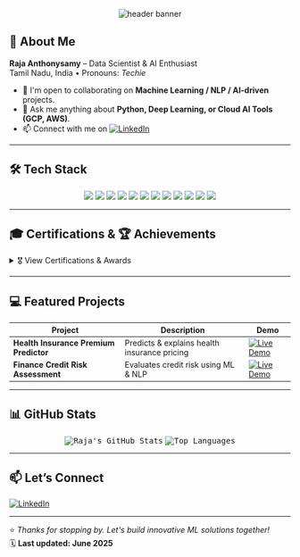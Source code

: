 <!-- HEADER: Animated Introduction -->
<p align="center">
  <img src="https://capsule-render.vercel.app/api?type=waving&color=gradient&height=200&section=header&text=Hi,%20I'm%20Raja%20Anthonysamy!&fontSize=40" alt="header banner"/>
</p>

## 👋 About Me
**Raja Anthonysamy** – Data Scientist & AI Enthusiast  
Tamil Nadu, India • Pronouns: *Techie*  
- 👯 I'm open to collaborating on **Machine Learning / NLP / AI-driven** projects.  
- 💬 Ask me anything about **Python, Deep Learning, or Cloud AI Tools (GCP, AWS)**.  
- 📫 Connect with me on [![LinkedIn](https://img.shields.io/badge/LinkedIn-0077B5?style=for-the-badge&logo=linkedin&logoColor=white)](https://www.linkedin.com/in/raja-anthonysamy-654841171/)

---

## 🛠️ Tech Stack

<p align="center">
  <img src="https://cdn.jsdelivr.net/gh/devicons/devicon/icons/python/python-original.svg" width="40"/>
  <img src="https://cdn.jsdelivr.net/gh/devicons/devicon/icons/java/java-original.svg" width="40"/>
  <img src="https://cdn.jsdelivr.net/gh/devicons/devicon/icons/html5/html5-original.svg" width="40"/>
  <img src="https://cdn.jsdelivr.net/gh/devicons/devicon/icons/css3/css3-original.svg" width="40"/>
  <img src="https://cdn.jsdelivr.net/gh/devicons/devicon/icons/mysql/mysql-original.svg" width="40"/>
  <img src="https://cdn.jsdelivr.net/gh/devicons/devicon/icons/mongodb/mongodb-original.svg" width="40"/>
  <img src="https://cdn.jsdelivr.net/gh/devicons/devicon/icons/spring/spring-original.svg" width="40"/>
  <img src="https://cdn.jsdelivr.net/gh/devicons/devicon/icons/tensorflow/tensorflow-original.svg" width="40"/>
  <img src="https://cdn.jsdelivr.net/gh/devicons/devicon/icons/vscode/vscode-original.svg" width="40"/>
  <img src="https://cdn.jsdelivr.net/gh/devicons/devicon/icons/pycharm/pycharm-original.svg" width="40"/>
  <img src="https://cdn.jsdelivr.net/gh/devicons/devicon/icons/git/git-original.svg" width="40"/>
  <img src="https://cdn.jsdelivr.net/gh/devicons/devicon/icons/docker/docker-original.svg" width="40"/>
</p>

---

## 🎓 Certifications & 🏆 Achievements

<details>
  <summary>🎖 View Certifications & Awards</summary>

  <p align="center">
    <img src="https://github.com/Rajaanthonysamy/URLS/blob/main/Raja%20A%20(839491)%20-%20Winner.jpg" alt="Hackathon Winner" height="80"/>
    <img src="https://github.com/Rajaanthonysamy/URLS/blob/main/hacakthon.jpg" alt="Hackathon" height="80"/>
    <img src="https://github.com/Rajaanthonysamy/URLS/blob/main/python_page-0001.jpg" alt="Python Cert" height="80"/>
    <img src="https://github.com/Rajaanthonysamy/URLS/blob/main/Sql_page-0001.jpg" alt="SQL Cert" height="80"/>
    <img src="https://github.com/Rajaanthonysamy/URLS/blob/main/DataScience_page-0001.jpg" alt="Data Science Cert" height="80"/>
  </p>
</details>

---

## 💻 Featured Projects

| Project | Description | Demo |
|--------|-------------|------|
| **Health Insurance Premium Predictor** | Predicts & explains health insurance pricing | [![Live Demo](https://img.shields.io/badge/Streamlit-App-green)](https://mlhealthinsurancepremium.streamlit.app/) |
| **Finance Credit Risk Assessment** | Evaluates credit risk using ML & NLP | [![Live Demo](https://img.shields.io/badge/Streamlit-App-green)](https://financecreditrisk.streamlit.app/) |

---

## 📊 GitHub Stats

<p align="center">
  <kbd><img src="https://github-readme-stats.vercel.app/api?username=Rajaanthonysamy&show_icons=true&theme=tokyonight" alt="Raja's GitHub Stats" /></kbd>
  <kbd><img src="https://github-readme-stats.vercel.app/api/top-langs/?username=Rajaanthonysamy&layout=compact&theme=tokyonight" alt="Top Languages" /></kbd>
</p>

---

## 📫 Let’s Connect

[![LinkedIn](https://img.shields.io/badge/LinkedIn-Connect-blue?style=for-the-badge&logo=linkedin&logoColor=white)](https://www.linkedin.com/in/raja-anthonysamy-654841171/)

---

⭐ *Thanks for stopping by. Let's build innovative ML solutions together!*  
🗓 **Last updated: June 2025**
